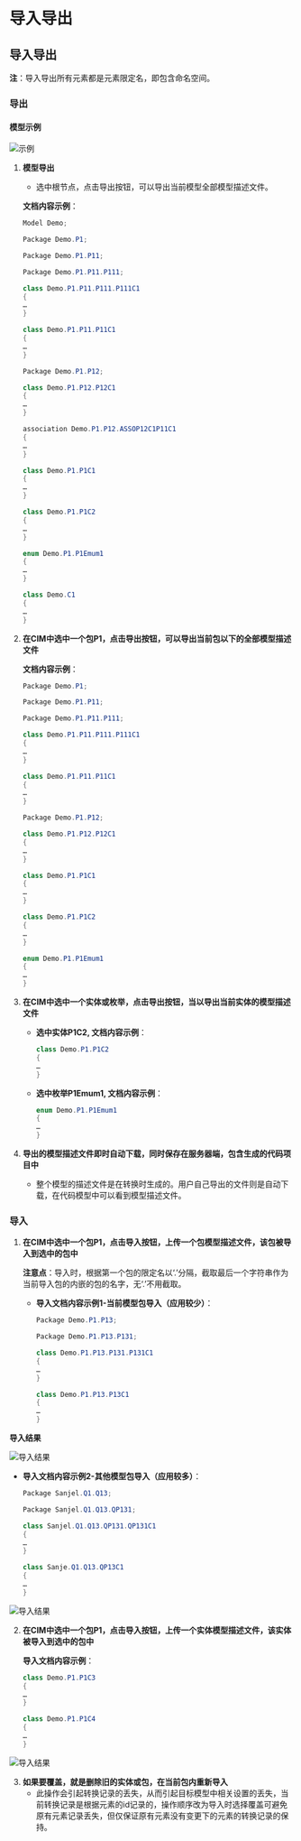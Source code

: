 # 导入导出

## 导入导出

**注**：导入导出所有元素都是元素限定名，即包含命名空间。

### 导出

#### 模型示例

![示例](./imgs/模型示例.png)

1. **模型导出**
   - 选中根节点，点击导出按钮，可以导出当前模型全部模型描述文件。

   **文档内容示例**：
   ```csharp
   Model Demo;

   Package Demo.P1;

   Package Demo.P1.P11;

   Package Demo.P1.P11.P111;

   class Demo.P1.P11.P111.P111C1
   {
   …
   }

   class Demo.P1.P11.P11C1
   {
   …
   }

   Package Demo.P1.P12;

   class Demo.P1.P12.P12C1
   {
   …
   }

   association Demo.P1.P12.ASSOP12C1P11C1
   {
   …
   }

   class Demo.P1.P1C1
   {
   …
   }

   class Demo.P1.P1C2
   {
   …
   }

   enum Demo.P1.P1Emum1
   {
   …
   }

   class Demo.C1
   {
   …
   }
   ```

2. **在CIM中选中一个包P1，点击导出按钮，可以导出当前包以下的全部模型描述文件**

   **文档内容示例**：
   ```csharp
   Package Demo.P1;

   Package Demo.P1.P11;

   Package Demo.P1.P11.P111;

   class Demo.P1.P11.P111.P111C1
   {
   …
   }

   class Demo.P1.P11.P11C1
   {
   …
   }

   Package Demo.P1.P12;

   class Demo.P1.P12.P12C1
   {
   …
   }

   class Demo.P1.P1C1
   {
   …
   }

   class Demo.P1.P1C2
   {
   …
   }

   enum Demo.P1.P1Emum1
   {
   …
   }
   ```

3. **在CIM中选中一个实体或枚举，点击导出按钮，当以导出当前实体的模型描述文件**

   - **选中实体P1C2, 文档内容示例**：
     ```csharp
     class Demo.P1.P1C2
     {
     …
     }
     ```

   - **选中枚举P1Emum1, 文档内容示例**：
     ```csharp
     enum Demo.P1.P1Emum1
     {
     …
     }
     ```

4. **导出的模型描述文件即时自动下载，同时保存在服务器端，包含生成的代码项目中**
   - 整个模型的描述文件是在转换时生成的。用户自己导出的文件则是自动下载，在代码模型中可以看到模型描述文件。

### 导入

1. **在CIM中选中一个包P1，点击导入按钮，上传一个包模型描述文件，该包被导入到选中的包中**

   **注意点**：导入时，根据第一个包的限定名以‘.’分隔，截取最后一个字符串作为当前导入包的内嵌的包的名字，无‘.’不用截取。

   - **导入文档内容示例1-当前模型包导入（应用较少）**：
     ```csharp
     Package Demo.P1.P13;

     Package Demo.P1.P13.P131;

     class Demo.P1.P13.P131.P131C1
     {
     …
     }

     class Demo.P1.P13.P13C1
     {
     …
     }
     ```

**导入结果**

![导入结果](./imgs/导入结果.png)

   - **导入文档内容示例2-其他模型包导入（应用较多）**：
     ```csharp
     Package Sanjel.Q1.Q13;

     Package Sanjel.Q1.Q13.QP131;

     class Sanjel.Q1.Q13.QP131.QP131C1
     {
     …
     }

     class Sanje.Q1.Q13.QP13C1
     {
     …
     }
     ```

![导入结果](./imgs/导入文档2.png)

2. **在CIM中选中一个包P1，点击导入按钮，上传一个实体模型描述文件，该实体被导入到选中的包中**

   **导入文档内容示例**：
   ```csharp
   class Demo.P1.P1C3
   {
   …
   }

   class Demo.P1.P1C4
   {
   …
   }
   ```

![导入结果](./imgs/导入文档3.png)

3. **如果要覆盖，就是删除旧的实体或包，在当前包内重新导入**
   - 此操作会引起转换记录的丢失，从而引起目标模型中相关设置的丢失，当前转换记录是根据元素的id记录的，操作顺序改为导入时选择覆盖可避免原有元素记录丢失，但仅保证原有元素没有变更下的元素的转换记录的保持。
